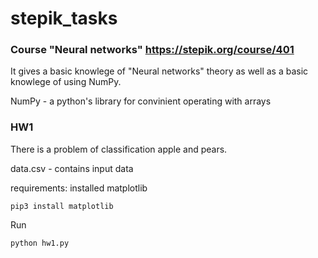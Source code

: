# stepik_tasks

### Course "Neural networks" https://stepik.org/course/401

It gives a basic knowlege of "Neural networks" theory as well as a basic knowlege of using NumPy.

NumPy - a python's library for convinient operating with arrays 


### HW1

There is a problem of classification apple and pears.
 
data.csv - contains input data

requirements: installed matplotlib

```
pip3 install matplotlib

``` 

Run

```
python hw1.py
```
